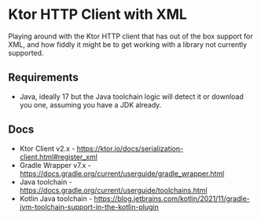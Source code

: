 # Ktor HTTP Client with XML

Playing around with the Ktor HTTP client that has out of the box support for XML, and how fiddly it might be to get
working with a library not currently supported.

## Requirements
* Java, ideally 17 but the Java toolchain logic will detect it or download you one, assuming you have a JDK already.

## Docs
* Ktor Client v2.x - https://ktor.io/docs/serialization-client.html#register_xml
* Gradle Wrapper v7.x - https://docs.gradle.org/current/userguide/gradle_wrapper.html
* Java toolchain - https://docs.gradle.org/current/userguide/toolchains.html
* Kotlin Java toolchain - https://blog.jetbrains.com/kotlin/2021/11/gradle-jvm-toolchain-support-in-the-kotlin-plugin
